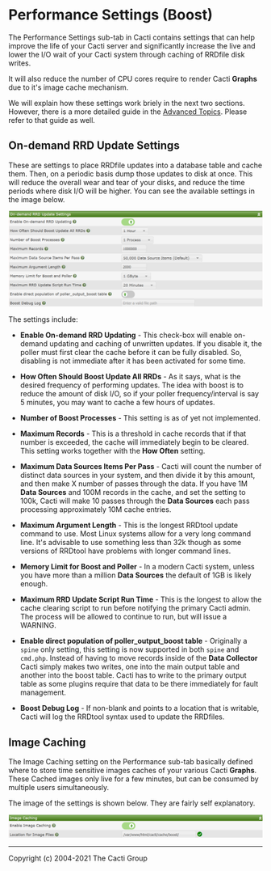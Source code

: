 # Performance Settings (Boost)

The Performance Settings sub-tab in Cacti contains settings that
can help improve the life of your Cacti server and significantly
increase the live and lower the I/O wait of your Cacti system
through caching of RRDfile disk writes.

It will also reduce the number of CPU cores require to render
Cacti **Graphs** due to it's image cache mechanism.

We will explain how these settings work briely in the next
two sections.  However, there is a more detailed guide in
the [Advanced Topics](Boost.md).  Please refer to that guide
as well.

## On-demand RRD Update Settings

These are settings to place RRDfile updates into a database
table and cache them.  Then, on a periodic basis dump those
updates to disk at once.  This will reduce the overall wear
and tear of your disks, and reduce the time periods where
disk I/O will be higher.  You can see the available settings
in the image below.

![Boost On-Demand Settings](images/settings-boost-ondemand.png)

The settings include:

- **Enable On-demand RRD Updating** - This check-box will enable
  on-demand updating and caching of unwritten updates.  If you
  disable it, the poller must first clear the cache before it
  can be fully disabled.  So, disabling is not immediate after
  it has been activated for some time.

- **How Often Should Boost Update All RRDs** - As it says, what
  is the desired frequency of performing updates.  The idea with
  boost is to reduce the amount of disk I/O, so if your poller
  frequency/interval is say 5 minutes, you may want to cache
  a few hours of updates.

- **Number of Boost Processes** - This setting is as of yet
  not implemented.

- **Maximum Records** - This is a threshold in cache records
  that if that number is exceeded, the cache will immediately
  begin to be cleared.  This setting works together with the
  **How Often** setting.

- **Maximum Data Sources Items Per Pass** - Cacti will count
  the number of distinct data sources in your system, and then
  divide it by this amount, and then make X number of passes
  through the data.  If you have 1M **Data Sources** and 100M
  records in the cache, and set the setting to 100k, Cacti
  will make 10 passes through the **Data Sources** each pass
  processing approximately 10M cache entries.

- **Maximum Argument Length** - This is the longest RRDtool
  update command to use.  Most Linux systems allow for a very
  long command line.  It's advisable to use something less
  than 32k though as some versions of RRDtool have problems
  with longer command lines.

- **Memory Limit for Boost and Poller** - In a modern Cacti
  system, unless you have more than a million **Data Sources**
  the default of 1GB is likely enough.

- **Maximum RRD Update Script Run Time** - This is the longest
  to allow the cache clearing script to run before notifying
  the primary Cacti admin.  The process will be allowed to
  continue to run, but will issue a WARNING.

- **Enable direct population of poller_output_boost table** -
  Originally a `spine` only setting, this setting is now
  supported in both `spine` and `cmd.php`.  Instead of having
  to move records inside of the **Data Collector** Cacti
  simply makes two writes, one into the main output table
  and another into the boost table.  Cacti has to write
  to the primary output table as some plugins require that
  data to be there immediately for fault management.

- **Boost Debug Log** - If non-blank and points to a
  location that is writable, Cacti will log the RRDtool
  syntax used to update the RRDfiles.

## Image Caching

The Image Caching setting on the Performance sub-tab
basically defined where to store time sensitive
images caches of your various Cacti **Graphs**.  These
Cached images only live for a few minutes, but can
be consumed by multiple users simultaneously.

The image of the settings is shown below.  They are
fairly self explanatory.

![Image Caching](images/settings-boost-image-cache.png)

---
Copyright (c) 2004-2021 The Cacti Group
